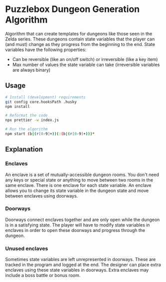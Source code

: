 # Puzzlebox Dungeon Generation Algorithm
Algorithm that can create templates for dungeons like those seen in the Zelda series.
These dungeons contain state variables that the player can (and must) change as they progress from the beginning to the end.
State variables have the following properties:
- Can be reversible (like an on/off switch) or irreversible (like a key item)
- Max number of values the state variable can take (irreversible variables are always binary)

## Usage

```bash
# Install (development) requirements
git config core.hooksPath .husky
npm install

# Reformat the code
npx prettier -w index.js

# Run the algorithm
npm start (b|(r[0-9]+))(:(b|(r[0-9]+)))*
```

## Explanation
### Enclaves
An enclave is a set of mutually-accessible dungeon rooms.
You don't need any keys or special state or anything to move between two rooms in the same enclave.
There is one enclave for each state variable.
An enclave allows you to change its state variable in the dungeon state and move between enclaves using doorways.

### Doorways
Doorways connect enclaves together and are only open while the dungeon is in a satisfying state.
The player will have to modify state variables in enclaves in order to open these doorways and progress through the dungeon.

### Unused enclaves
Sometimes state variables are left unrepresented in doorways.
These are tracked in the program and logged at the end.
The designer can place extra enclaves using these state variables in doorways.
Extra enclaves may include a boss battle or bonus room.